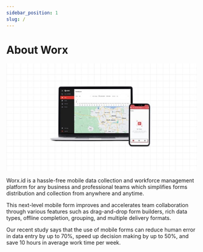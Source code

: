 ```yaml
---
sidebar_position: 1
slug: /
---
```


# About Worx

![](/img/screenshots/about-worx/about-worx-1.jpg)

Worx.id is a hassle-free mobile data collection and workforce management platform for any business and professional teams which simplifies forms distribution and collection from anywhere and anytime.

This next-level mobile form improves and accelerates team collaboration through various features such as drag-and-drop form builders, rich data types, offline completion, grouping, and multiple delivery formats.

Our recent study says that the use of mobile forms can reduce human error in data entry by up to 70%, speed up decision making by up to 50%, and save 10 hours in average work time per week.